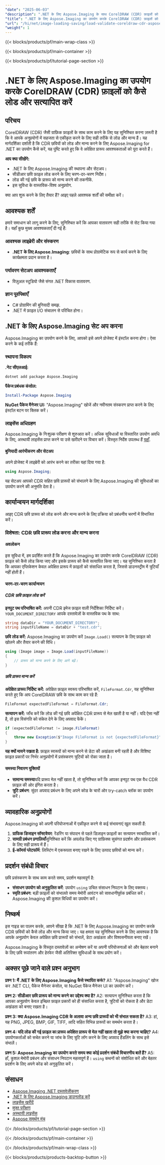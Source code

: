 ```yaml
---
"date": "2025-06-03"
"description": ".NET के लिए Aspose.Imaging के साथ CorelDRAW (CDR) फ़ाइलों को लोड और मान्य करना सीखें। यह मार्गदर्शिका चरण-दर-चरण निर्देश और व्यावहारिक अनुप्रयोग प्रदान करती है।"
"title": ".NET के लिए Aspose.Imaging का उपयोग करके CorelDRAW (CDR) फ़ाइलों को कैसे लोड और सत्यापित करें"
"url": "/hi/net/image-loading-saving/load-validate-coreldraw-cdr-aspose-imaging-net/"
"weight": 1
---
```


{{< blocks/products/pf/main-wrap-class >}}

{{< blocks/products/pf/main-container >}}

{{< blocks/products/pf/tutorial-page-section >}}
# .NET के लिए Aspose.Imaging का उपयोग करके CorelDRAW (CDR) फ़ाइलों को कैसे लोड और सत्यापित करें

## परिचय

CorelDRAW (CDR) जैसी ग्राफ़िक फ़ाइलों के साथ काम करने के लिए यह सुनिश्चित करना ज़रूरी है कि वे आपके अनुप्रयोगों में सहजता से एकीकृत करने के लिए सही तरीके से लोड और मान्य हैं। यह मार्गदर्शिका दर्शाती है कि CDR छवियों को लोड और मान्य करने के लिए Aspose.Imaging for .NET का उपयोग कैसे करें, यह पुष्टि करते हुए कि वे अपेक्षित प्रारूप आवश्यकताओं को पूरा करते हैं।

**आप क्या सीखेंगे:**
- .NET के लिए Aspose.Imaging की स्थापना और सेटअप।
- सीडीआर छवि फ़ाइल लोड करने के लिए चरण-दर-चरण निर्देश।
- लोड की गई छवि के प्रारूप को मान्य करने की तकनीकें.
- इस सुविधा के वास्तविक-विश्व अनुप्रयोग.

क्या आप शुरू करने के लिए तैयार हैं? आइए पहले आवश्यक शर्तों की समीक्षा करें।

## आवश्यक शर्तें

हमारे समाधान को लागू करने के लिए, सुनिश्चित करें कि आपका वातावरण सही तरीके से सेट किया गया है। यहाँ कुछ मुख्य आवश्यकताएँ दी गई हैं:

### आवश्यक लाइब्रेरी और संस्करण
- **.NET के लिए Aspose.Imaging**: छवियों के साथ प्रोग्रामेटिक रूप से कार्य करने के लिए कार्यक्षमता प्रदान करता है।

### पर्यावरण सेटअप आवश्यकताएँ
- विज़ुअल स्टूडियो जैसे संगत .NET विकास वातावरण.

### ज्ञान पूर्वापेक्षाएँ
- C# प्रोग्रामिंग की बुनियादी समझ.
- .NET में फ़ाइल I/O संचालन से परिचित होना।

## .NET के लिए Aspose.Imaging सेट अप करना

Aspose.Imaging का उपयोग करने के लिए, आपको इसे अपने प्रोजेक्ट में इंस्टॉल करना होगा। ऐसा करने के कई तरीके हैं:

### स्थापना विकल्प

**.नेट सीएलआई:**
```bash
dotnet add package Aspose.Imaging
```

**पैकेज प्रबंधक कंसोल:**
```powershell
Install-Package Aspose.Imaging
```

**NuGet पैकेज मैनेजर UI:**
"Aspose.Imaging" खोजें और नवीनतम संस्करण प्राप्त करने के लिए इंस्टॉल बटन पर क्लिक करें।

### लाइसेंस अधिग्रहण

Aspose.Imaging के निःशुल्क परीक्षण से शुरुआत करें। अधिक सुविधाओं या विस्तारित उपयोग अवधि के लिए, अस्थायी लाइसेंस प्राप्त करने या उसे खरीदने पर विचार करें। विस्तृत निर्देश उपलब्ध हैं [यहाँ](https://purchase.aspose.com/temporary-license/).

#### बुनियादी आरंभीकरण और सेटअप
अपने प्रोजेक्ट में लाइब्रेरी को आरंभ करने का तरीका यहां दिया गया है:
```csharp
using Aspose.Imaging;
```

यह सेटअप आपको CDR सहित छवि प्रारूपों को संभालने के लिए Aspose.Imaging की सुविधाओं का उपयोग करने की अनुमति देता है।

## कार्यान्वयन मार्गदर्शिका

आइए CDR छवि प्रारूप को लोड करने और मान्य करने के लिए प्रक्रिया को प्रबंधनीय चरणों में विभाजित करें।

### विशेषता: CDR छवि प्रारूप लोड करना और मान्य करना

#### अवलोकन
इस सुविधा में, हम प्रदर्शित करते हैं कि Aspose.Imaging का उपयोग करके CorelDRAW (CDR) फ़ाइल को कैसे लोड किया जाए और इसके प्रारूप को कैसे सत्यापित किया जाए। यह सुनिश्चित करता है कि आपका एप्लिकेशन केवल अपेक्षित प्रारूप में फ़ाइलों को संसाधित करता है, जिससे डाउनस्ट्रीम में त्रुटियाँ नहीं होती हैं।

#### चरण-दर-चरण कार्यान्वयन

##### CDR छवि फ़ाइल लोड करें

**इनपुट पथ परिभाषित करें:**
अपनी CDR इमेज फ़ाइल वाली निर्देशिका निर्दिष्ट करें। `YOUR_DOCUMENT_DIRECTORY` आपके दस्तावेज़ों के वास्तविक पथ के साथ:
```csharp
string dataDir = "YOUR_DOCUMENT_DIRECTORY";
string inputFileName = dataDir + "test.cdr";
```

**छवि लोड करें:**
Aspose.Imaging का उपयोग करें `Image.Load()` सत्यापन के लिए फ़ाइल को खोलने और तैयार करने की विधि।
```csharp
using (Image image = Image.Load(inputFileName))
{
    // प्रारूप को मान्य करने के लिए आगे बढ़ें।
}
```

##### छवि प्रारूप मान्य करें

**अपेक्षित प्रारूप निर्दिष्ट करें:**
अपेक्षित फ़ाइल स्वरूप परिभाषित करें, `FileFormat.Cdr`, यह सुनिश्चित करते हुए कि आप CorelDRAW छवि के साथ काम कर रहे हैं:
```csharp
FileFormat expectedFileFormat = FileFormat.Cdr;
```

**सत्यापन करें:**
जाँच करें कि लोड की गई छवि अपेक्षित CDR प्रारूप से मेल खाती है या नहीं। यदि ऐसा नहीं है, तो इस विसंगति को संकेत देने के लिए अपवाद फेंकें।
```csharp
if (expectedFileFormat != image.FileFormat)
{
    throw new Exception($"Image FileFormat is not {expectedFileFormat}");
}
```
**यह क्यों मायने रखता है:**
फ़ाइल स्वरूपों को मान्य करने से डेटा की अखंडता बनी रहती है और विशिष्ट फ़ाइल प्रकारों पर निर्भर अनुप्रयोगों में प्रसंस्करण त्रुटियों को रोका जाता है।

#### समस्या निवारण युक्तियों
- **सामान्य समस्या**यदि प्रारूप मेल नहीं खाता है, तो सुनिश्चित करें कि आपका इनपुट पथ एक वैध CDR फ़ाइल की ओर इंगित करता है।
- **त्रुटि प्रबंधन**: सुंदर अपवाद प्रबंधन के लिए अपने कोड के चारों ओर try-catch ब्लॉक का उपयोग करें।

## व्यावहारिक अनुप्रयोगों

Aspose.Imaging को अपनी परियोजनाओं में एकीकृत करने से कई संभावनाएं खुल सकती हैं:
1. **ग्राफिक डिजाइन सॉफ्टवेयर**: रेंडरिंग या संपादन से पहले डिज़ाइन फ़ाइलों का सत्यापन स्वचालित करें।
2. **सामग्री प्रबंधन प्रणालियाँ**सुनिश्चित करें कि अपलोड किए गए ग्राफ़िक्स सुसंगत प्रदर्शन और प्रसंस्करण के लिए सही प्रारूप में हैं।
3. **ई-कॉमर्स प्लेटफॉर्म**: लिस्टिंग में एकरूपता बनाए रखने के लिए उत्पाद छवियों को मान्य करें।

## प्रदर्शन संबंधी विचार

छवि प्रसंस्करण के साथ काम करते समय, प्रदर्शन महत्वपूर्ण है:
- **संसाधन उपयोग को अनुकूलित करें**: उपयोग `using` उचित संसाधन निपटान के लिए वक्तव्य।
- **स्मृति प्रबंधन**: बड़ी फ़ाइलों को संभालते समय मेमोरी आवंटन को सावधानीपूर्वक प्रबंधित करें। Aspose.Imaging की कुशल विधियों का उपयोग करें।

## निष्कर्ष

इस गाइड का पालन करके, आपने सीखा है कि .NET के लिए Aspose.Imaging का उपयोग करके CDR छवियों को कैसे लोड और मान्य किया जाए। यह क्षमता यह सुनिश्चित करने के लिए आवश्यक है कि आपके अनुप्रयोग केवल अपेक्षित छवि प्रारूपों को संभालें, डेटा अखंडता और विश्वसनीयता बनाए रखें।

Aspose.Imaging के विस्तृत दस्तावेज़ों का अन्वेषण करें या अपनी परियोजनाओं को और बेहतर बनाने के लिए छवि रूपांतरण और हेरफेर जैसी अतिरिक्त सुविधाओं के साथ प्रयोग करें।

## अक्सर पूछे जाने वाले प्रश्न अनुभाग

**प्रश्न 1: मैं .NET के लिए Aspose.Imaging कैसे स्थापित करूं?**
A1: "Aspose.Imaging" खोज कर .NET CLI, पैकेज मैनेजर कंसोल, या NuGet पैकेज मैनेजर UI का उपयोग करें।

**प्रश्न 2: सीडीआर छवि प्रारूप को मान्य करने का उद्देश्य क्या है?**
A2: सत्यापन सुनिश्चित करता है कि आपका अनुप्रयोग केवल इच्छित फ़ाइल प्रकारों को ही संसाधित करता है, त्रुटियों को रोकता है और डेटा अखंडता को बनाए रखता है।

**प्रश्न 3: क्या Aspose.Imaging CDR के अलावा अन्य छवि प्रारूपों को भी संभाल सकता है?**
A3: हां, यह PNG, JPEG, BMP, GIF, TIFF, आदि सहित विभिन्न प्रारूपों का समर्थन करता है।

**प्रश्न 4: यदि लोड की गई फ़ाइल का प्रारूप अपेक्षित प्रारूप से मेल नहीं खाता तो मुझे क्या करना चाहिए?**
A4: उपयोगकर्ताओं को सचेत करने या जांच के लिए त्रुटि लॉग करने के लिए अपवाद हैंडलिंग के साथ इसे संभालें।

**प्रश्न 5: Aspose.Imaging का उपयोग करते समय क्या कोई प्रदर्शन संबंधी विचारणीय बातें हैं?**
A5: हाँ, कुशल मेमोरी प्रबंधन और संसाधन निपटान महत्वपूर्ण हैं। `using` कथनों को संशोधित करें और बेहतर प्रदर्शन के लिए अपने कोड को अनुकूलित करें।

## संसाधन
- [Aspose.Imaging .NET दस्तावेज़ीकरण](https://reference.aspose.com/imaging/net/)
- [.NET के लिए Aspose.Imaging डाउनलोड करें](https://releases.aspose.com/imaging/net/)
- [लाइसेंस खरीदें](https://purchase.aspose.com/buy)
- [मुफ्त परीक्षण](https://releases.aspose.com/imaging/net/)
- [अस्थायी लाइसेंस](https://purchase.aspose.com/temporary-license/)
- [Aspose समर्थन मंच](https://forum.aspose.com/c/imaging/10)

{{< /blocks/products/pf/tutorial-page-section >}}

{{< /blocks/products/pf/main-container >}}

{{< /blocks/products/pf/main-wrap-class >}}

{{< blocks/products/products-backtop-button >}}